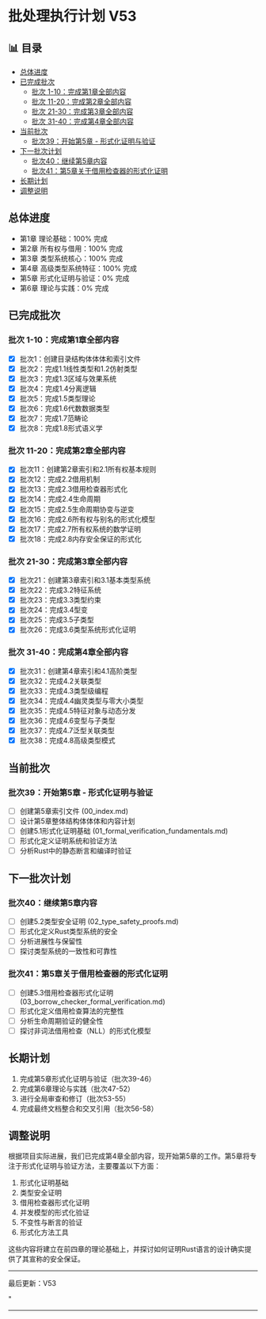 ﻿# 批处理执行计划 V53


## 📊 目录

- [总体进度](#总体进度)
- [已完成批次](#已完成批次)
  - [批次 1-10：完成第1章全部内容](#批次-1-10完成第1章全部内容)
  - [批次 11-20：完成第2章全部内容](#批次-11-20完成第2章全部内容)
  - [批次 21-30：完成第3章全部内容](#批次-21-30完成第3章全部内容)
  - [批次 31-40：完成第4章全部内容](#批次-31-40完成第4章全部内容)
- [当前批次](#当前批次)
  - [批次39：开始第5章 - 形式化证明与验证](#批次39开始第5章-形式化证明与验证)
- [下一批次计划](#下一批次计划)
  - [批次40：继续第5章内容](#批次40继续第5章内容)
  - [批次41：第5章关于借用检查器的形式化证明](#批次41第5章关于借用检查器的形式化证明)
- [长期计划](#长期计划)
- [调整说明](#调整说明)


## 总体进度

- 第1章 理论基础：100% 完成
- 第2章 所有权与借用：100% 完成
- 第3章 类型系统核心：100% 完成
- 第4章 高级类型系统特征：100% 完成
- 第5章 形式化证明与验证：0% 完成
- 第6章 理论与实践：0% 完成

## 已完成批次

### 批次 1-10：完成第1章全部内容

- [x] 批次1：创建目录结构体体体和索引文件
- [x] 批次2：完成1.1线性类型和1.2仿射类型
- [x] 批次3：完成1.3区域与效果系统
- [x] 批次4：完成1.4分离逻辑
- [x] 批次5：完成1.5类型理论
- [x] 批次6：完成1.6代数数据类型
- [x] 批次7：完成1.7范畴论
- [x] 批次8：完成1.8形式语义学

### 批次 11-20：完成第2章全部内容

- [x] 批次11：创建第2章索引和2.1所有权基本规则
- [x] 批次12：完成2.2借用机制
- [x] 批次13：完成2.3借用检查器形式化
- [x] 批次14：完成2.4生命周期
- [x] 批次15：完成2.5生命周期协变与逆变
- [x] 批次16：完成2.6所有权与别名的形式化模型
- [x] 批次17：完成2.7所有权系统的数学证明
- [x] 批次18：完成2.8内存安全保证的形式化

### 批次 21-30：完成第3章全部内容

- [x] 批次21：创建第3章索引和3.1基本类型系统
- [x] 批次22：完成3.2特征系统
- [x] 批次23：完成3.3类型约束
- [x] 批次24：完成3.4型变
- [x] 批次25：完成3.5子类型
- [x] 批次26：完成3.6类型系统形式化证明

### 批次 31-40：完成第4章全部内容

- [x] 批次31：创建第4章索引和4.1高阶类型
- [x] 批次32：完成4.2关联类型
- [x] 批次33：完成4.3类型级编程
- [x] 批次34：完成4.4幽灵类型与零大小类型
- [x] 批次35：完成4.5特征对象与动态分发
- [x] 批次36：完成4.6变型与子类型
- [x] 批次37：完成4.7泛型关联类型
- [x] 批次38：完成4.8高级类型模式

## 当前批次

### 批次39：开始第5章 - 形式化证明与验证

- [ ] 创建第5章索引文件 (00_index.md)
- [ ] 设计第5章整体结构体体体和内容计划
- [ ] 创建5.1形式化证明基础 (01_formal_verification_fundamentals.md)
- [ ] 形式化定义证明系统和验证方法
- [ ] 分析Rust中的静态断言和编译时验证

## 下一批次计划

### 批次40：继续第5章内容

- [ ] 创建5.2类型安全证明 (02_type_safety_proofs.md)
- [ ] 形式化定义Rust类型系统的安全
- [ ] 分析进展性与保留性
- [ ] 探讨类型系统的一致性和可靠性

### 批次41：第5章关于借用检查器的形式化证明

- [ ] 创建5.3借用检查器形式化证明 (03_borrow_checker_formal_verification.md)
- [ ] 形式化定义借用检查算法的完整性
- [ ] 分析生命周期验证的健全性
- [ ] 探讨非词法借用检查（NLL）的形式化模型

## 长期计划

1. 完成第5章形式化证明与验证（批次39-46）
2. 完成第6章理论与实践（批次47-52）
3. 进行全局审查和修订（批次53-55）
4. 完成最终文档整合和交叉引用（批次56-58）

## 调整说明

根据项目实际进展，我们已完成第4章全部内容，现开始第5章的工作。第5章将专注于形式化证明与验证方法，主要覆盖以下方面：

1. 形式化证明基础
2. 类型安全证明
3. 借用检查器形式化证明
4. 并发模型的形式化验证
5. 不变性与断言的验证
6. 形式化方法工具

这些内容将建立在前四章的理论基础上，并探讨如何证明Rust语言的设计确实提供了其宣称的安全保证。

---

最后更新：V53

"

---
